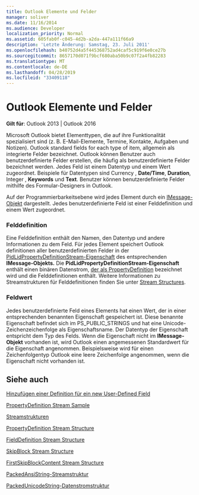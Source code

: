 ```yaml
---
title: Outlook Elemente und Felder
manager: soliver
ms.date: 11/16/2014
ms.audience: Developer
localization_priority: Normal
ms.assetid: 605fab0f-c045-4d2b-a2da-447a111f66a9
description: 'Letzte Änderung: Samstag, 23. Juli 2011'
ms.openlocfilehash: b40752d4a5f445368752ad4caf5c919f6e0ce27b
ms.sourcegitcommit: 8657170d071f9bcf680aba50b9c07f2a4fb82283
ms.translationtype: MT
ms.contentlocale: de-DE
ms.lasthandoff: 04/28/2019
ms.locfileid: "33409118"
---
```

# <a name="outlook-items-and-fields"></a>Outlook Elemente und Felder

  
  
**Gilt für**: Outlook 2013 | Outlook 2016 
  
Microsoft Outlook bietet Elementtypen, die auf ihre Funktionalität spezialisiert sind (z. B. E-Mail-Elemente, Termine, Kontakte, Aufgaben und Notizen). Outlook standard fields for each type of item, allgemein als integrierte Felder bezeichnet. Outlook können Benutzer auch benutzerdefinierte Felder erstellen, die häufig als benutzerdefinierte Felder bezeichnet werden. Jedes Feld ist einem Datentyp und einem Wert zugeordnet. Beispiele für Datentypen sind Currency ,  **Date/Time**,  **Duration**, Integer , **Keywords** und **Text**. Benutzer können benutzerdefinierte Felder mithilfe des Formular-Designers in Outlook.
  
Auf der Programmierbarkeitsebene wird jedes Element durch ein [IMessage-Objekt](imessageimapiprop.md) dargestellt. Jedes benutzerdefinierte Feld ist einer Felddefinition und einem Wert zugeordnet. 
  
### <a name="field-definition"></a>Felddefinition

Eine Felddefinition enthält den Namen, den Datentyp und andere Informationen zu dem Feld. Für jedes Element speichert Outlook definitionen aller benutzerdefinierten Felder in der [PidLidPropertyDefinitionStream-Eigenschaft](pidlidpropertydefinitionstream-canonical-property.md) des entsprechenden **IMessage-Objekts.** Die **PidLidPropertyDefinitionStream-Eigenschaft** enthält einen binären Datenstrom, [der als PropertyDefinition](propertydefinition-stream-structure.md) bezeichnet wird und die Felddefinitionen enthält. Weitere Informationen zu Streamstrukturen für Felddefinitionen finden Sie unter [Stream Structures](stream-structures.md).
  
### <a name="field-value"></a>Feldwert

Jedes benutzerdefinierte Feld eines Elements hat einen Wert, der in einer entsprechenden benannten Eigenschaft gespeichert ist. Diese benannte Eigenschaft befindet sich im PS_PUBLIC_STRINGS und hat eine Unicode-Zeichenzeichenfolge als Eigenschaftsname. Der Datentyp der Eigenschaft entspricht dem Typ des Felds. Wenn die Eigenschaft nicht im **IMessage-Objekt** vorhanden ist, wird Outlook einen angemessenen Standardwert für die Eigenschaft angenommen. Beispielsweise wird für einen Zeichenfolgentyp Outlook eine leere Zeichenfolge angenommen, wenn die Eigenschaft nicht vorhanden ist. 
  
## <a name="see-also"></a>Siehe auch



[Hinzufügen einer Definition für ein new User-Defined Field](how-to-add-a-definition-for-a-new-user-defined-field.md)
  
[PropertyDefinition Stream Sample](propertydefinition-stream-sample.md)
  
[Streamstrukturen](stream-structures.md)
  
[PropertyDefinition Stream Structure](propertydefinition-stream-structure.md)
  
[FieldDefinition Stream Structure](fielddefinition-stream-structure.md)
  
[SkipBlock Stream Structure](skipblock-stream-structure.md)
  
[FirstSkipBlockContent Stream Structure](firstskipblockcontent-stream-structure.md)
  
[PackedAnsiString-Streamstruktur](packedansistring-stream-structure.md)
  
[PackedUnicodeString-Datenstromstruktur](packedunicodestring-stream-structure.md)

